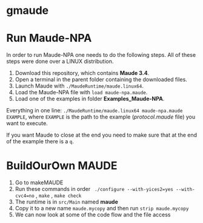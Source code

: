 # gmaude


# Run Maude-NPA

In order to run Maude-NPA one needs to do the following steps. All of these steps were done over a LINUX distribution.

1. Download this repository, which contains **Maude 3.4**.
2. Open a terminal in the parent folder containing the downloaded files.
3. Launch Maude with `./MaudeRuntime/maude.linux64`.
4. Load the Maude-NPA file with `load maude-npa.maude`.
5. Load one of the examples in folder **Examples_Maude-NPA**.

Everything in one line: `./MaudeRuntime/maude.linux64 maude-npa.maude EXAMPLE`, where `EXAMPLE` is the path to the example (*protocol.maude* file) you want to execute.

If you want Maude to close at the end you need to make sure that at the end of the example there is a `q`.

# BuildOurOwn MAUDE
1. Go to makeMAUDE
2. Run these commands in order ` ./configure --with-yices2=yes --with-cvc4=no` , `make` , `make check`
3. The runtime is in `src/Main` named **maude**
4. Copy it to a new name `maude.mycopy` and then run `strip maude.mycopy`
5. We can now look at some of the code flow and the file access
